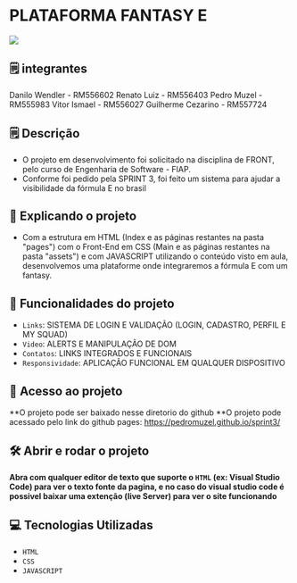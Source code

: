 # PLATAFORMA FANTASY E
<img loading="lazy" src="http://img.shields.io/static/v1?label=STATUS&message=EM%20DESENVOLVIMENTO&color=GREEN&style=for-the-badge"/>

## 🗒️ integrantes
Danilo Wendler - RM556602
Renato Luiz - RM556403
Pedro Muzel - RM555983
Vitor Ismael - RM556027
Guilherme Cezarino - RM557724


## 🗒️ Descrição
- O projeto em desenvolvimento foi solicitado na disciplina de FRONT, pelo curso de Engenharia de Software - FIAP.
- Conforme foi pedido pela SPRINT 3, foi feito um sistema para ajudar a visibilidade da fórmula E no brasil
﻿
## :hammer: Explicando o projeto

- Com a estrutura em HTML (Index e as páginas restantes na pasta "pages") com o Front-End em CSS (Main e as páginas restantes na pasta "assets") e com JAVASCRIPT utilizando o conteúdo visto em aula, desenvolvemos uma plataforme onde integraremos a fórmula E com um fantasy.
## :hammer: Funcionalidades do projeto
- `Links`: SISTEMA DE LOGIN E VALIDAÇÃO (LOGIN, CADASTRO, PERFIL E MY SQUAD)
- `Video`: ALERTS E MANIPULAÇÃO DE DOM
- `Contatos`: LINKS INTEGRADOS E FUNCIONAIS
- `Responsividade`: APLICAÇÃO FUNCIONAL EM QUALQUER DISPOSITIVO

## 📁 Acesso ao projeto

**O projeto pode ser baixado nesse diretorio do github
**O projeto pode acessado pelo link do github pages: https://pedromuzel.github.io/sprint3/


## 🛠️ Abrir e rodar o projeto

**Abra com qualquer editor de texto que suporte o `HTML` (ex: Visual Studio Code) para ver o texto fonte da pagina, e no caso do visual studio code é possivel baixar uma extenção (live Server) para ver o site funcionando**

## 💻 Tecnologias Utilizadas
- `HTML`
- `CSS`
- `JAVASCRIPT`
